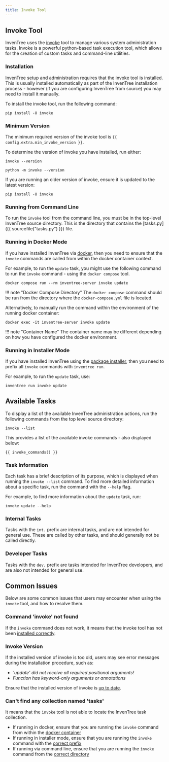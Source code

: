 ```yaml
---
title: Invoke Tool
---
```


## Invoke Tool

InvenTree uses the [invoke](https://www.pyinvoke.org/) tool to manage various system administration tasks. Invoke is a powerful python-based task execution tool, which allows for the creation of custom tasks and command-line utilities.

### Installation

InvenTree setup and administration requires that the invoke tool is installed. This is usually installed automatically as part of the InvenTree installation process - however (if you are configuring InvenTree from source) you may need to install it manually.

To install the invoke tool, run the following command:

```
pip install -U invoke
```

### Minimum Version

The minimum required version of the invoke tool is `{{ config.extra.min_invoke_version }}`.

To determine the version of invoke you have installed, run either:

```
invoke --version
```
```
python -m invoke --version
```

If you are running an older version of invoke, ensure it is updated to the latest version:

```
pip install -U invoke
```

### Running from Command Line

To run the `invoke` tool from the command line, you must be in the top-level InvenTree source directory. This is the directory that contains the [tasks.py]({{ sourcefile("tasks.py") }}) file.

### Running in Docker Mode

If you have installed InvenTree via [docker](./docker_install.md), then you need to ensure that the `invoke` commands are called from within the docker container context.

For example, to run the `update` task, you might use the following command to run the `invoke` command - using the `docker compose` tool.

```
docker compose run --rm inventree-server invoke update
```

!!! note "Docker Compose Directory"
    The `docker compose` command should be run from the directory where the `docker-compose.yml` file is located.

Alternatively, to manually run the command within the environment of the running docker container:

```
docker exec -it inventree-server invoke update
```

!!! note "Container Name"
    The container name may be different depending on how you have configured the docker environment.

### Running in Installer Mode

If you have installed InvenTree using the [package installer](./installer.md), then you need to prefix all `invoke` commands with `inventree run`.

For example, to run the `update` task, use:

```
inventree run invoke update
```

## Available Tasks

To display a list of the available InvenTree administration actions, run the following commands from the top level source directory:

```
invoke --list
```

This provides a list of the available invoke commands - also displayed below:

```
{{ invoke_commands() }}
```

### Task Information

Each task has a brief description of its purpose, which is displayed when running the `invoke --list` command. To find more detailed information about a specific task, run the command with the `--help` flag.

For example, to find more information about the `update` task, run:

```
invoke update --help
```

### Internal Tasks

Tasks with the `int.` prefix are internal tasks, and are not intended for general use. These are called by other tasks, and should generally not be called directly.

### Developer Tasks

Tasks with the `dev.` prefix are tasks intended for InvenTree developers, and are also not intended for general use.

## Common Issues

Below are some common issues that users may encounter when using the `invoke` tool, and how to resolve them.

### Command 'invoke' not found

If the `invoke` command does not work, it means that the invoke tool has not been [installed correctly](#installation).

### Invoke Version

If the installed version of invoke is too old, users may see error messages during the installation procedure, such as:

- *'update' did not receive all required positional arguments!*
- *Function has keyword-only arguments or annotations*

Ensure that the installed version of invoke is [up to date](#minimum-version).

### Can't find any collection named 'tasks'

It means that the `invoke` tool is not able to locate the InvenTree task collection.

- If running in docker, ensure that you are running the `invoke` command from within the [docker container](#running-in-docker-mode)
- If running in installer mode, ensure that you are running the `invoke` command with the [correct prefix](#running-in-installer-mode)
- If running via command line, ensure that you are running the `invoke` command from the [correct directory](#running-from-command-line)

